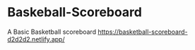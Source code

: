 # Baskeball-Scoreboard
A Basic Basketball scoreboard
https://basketball-scoreboard-d2d2d2.netlify.app/
